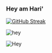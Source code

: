 ### Hey am Hari'


[![GitHub Streak](https://streak-stats.demolab.com/?user=harijoshi07&theme=highcontrast)](https://git.io/streak-stats)


![hey](https://github-readme-stats.vercel.app/api?username=harijoshi07&show_icons=true&locale=en&theme=highcontrast)

![Hey](https://github-readme-stats.vercel.app/api/top-langs?username=harijoshi07&show_icons=true&locale=en&layout=compact&theme=highcontrast)




<!--
**harijoshi07/harijoshi07** is a ✨ _special_ ✨ repository because its `README.md` (this file) appears on your GitHub profile.

Here are some ideas to get you started:

- 🔭 I’m currently working on 
- 🌱 I’m currently learning ...
- 👯 I’m looking to collaborate on ...
- 🤔 I’m looking for help with ...
- 💬 Ask me about ...
- 📫 How to reach me: ...
- 😄 Pronouns: ...
- ⚡ Fun fact: ...
-->
